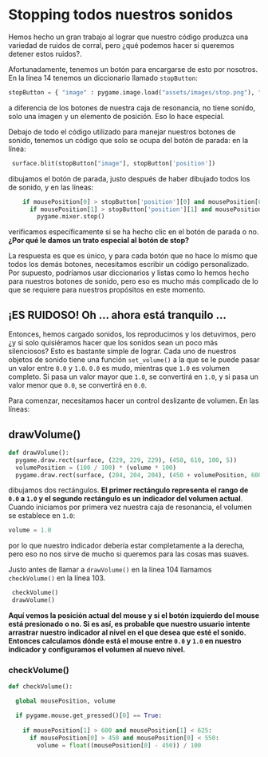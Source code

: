 # Stopping todos nuestros sonidos
Hemos hecho un gran trabajo al lograr que nuestro código produzca una variedad de ruidos de corral, pero ¿qué podemos hacer si queremos detener estos ruidos?.

Afortunadamente, tenemos un botón para encargarse de esto por nosotros. En la línea 14 tenemos un diccionario llamado `stopButton`:
```python 
stopButton = { "image" : pygame.image.load("assets/images/stop.png"), "position" : (275, 585)}
```
a diferencia de los botones de nuestra caja de resonancia, no tiene sonido, solo una imagen y un elemento de posición. Eso lo hace especial. 

Debajo de todo el código utilizado para manejar nuestros botones de sonido, tenemos un código que solo se ocupa del botón de parada: en la línea:
```python
 surface.blit(stopButton["image"], stopButton['position'])
```
dibujamos el botón de parada, justo después de haber dibujado todos los de sonido, y en las líneas:
```python
    if mousePosition[0] > stopButton['position'][0] and mousePosition[0] < stopButton['position'][0] + stopButton['image'].get_rect().size[0]:
      if mousePosition[1] > stopButton['position'][1] and mousePosition[1] < stopButton['position'][1] + stopButton['image'].get_rect().size[1]:
        pygame.mixer.stop()
```
 verificamos específicamente si se ha hecho clic en el botón de parada o no. **¿Por qué le damos un trato especial al botón de stop?**

La respuesta es que es único, y para cada botón que no hace lo mismo que todos los demás botones, necesitamos escribir un código personalizado. Por supuesto, podríamos usar diccionarios y listas como lo hemos hecho para nuestros botones de sonido, pero eso es mucho más complicado de lo que se requiere para nuestros propósitos en este momento.

## ¡ES RUIDOSO! Oh ... ahora está tranquilo ...

Entonces, hemos cargado sonidos, los reproducimos y los detuvimos, pero ¿y si solo quisiéramos hacer que los sonidos sean un poco más silenciosos? Esto es bastante simple de lograr. Cada uno de nuestros objetos de sonido tiene una función `set_volume()` a la que se le puede pasar un valor entre `0.0` y `1.0`. `0.0` es mudo, mientras que `1.0` es volumen completo. Si pasa un valor mayor que `1.0`, se convertirá en `1.0`, y si pasa un valor menor que `0.0`, se convertirá en `0.0`. 

Para comenzar, necesitamos hacer un control deslizante de volumen. En las líneas:

## drawVolume()
```python
def drawVolume():
  pygame.draw.rect(surface, (229, 229, 229), (450, 610, 100, 5))
  volumePosition = (100 / 100) * (volume * 100)
  pygame.draw.rect(surface, (204, 204, 204), (450 + volumePosition, 600, 10, 25))
```

dibujamos dos rectángulos. **El primer rectángulo representa el rango de `0.0` a `1.0` y el segundo rectángulo es un indicador del volumen actual**. Cuando iniciamos por primera vez nuestra caja de resonancia, el volumen se establece en `1.0`:
```python
volume = 1.0
```
por lo que nuestro indicador debería estar completamente a la derecha, pero eso no nos sirve de mucho si queremos para las cosas mas suaves.

Justo antes de llamar a `drawVolume()` en la línea 104 llamamos `checkVolume()` en la línea 103. 
```python
 checkVolume()
 drawVolume()
```
**Aquí vemos la posición actual del mouse y si el botón izquierdo del mouse está presionado o no. Si es así, es probable que nuestro usuario intente arrastrar nuestro indicador al nivel en el que desea que esté el sonido. Entonces calculamos dónde está el mouse entre `0.0` y `1.0` en nuestro indicador y configuramos el volumen al nuevo nivel.**

### checkVolume()
```python
def checkVolume():

  global mousePosition, volume

  if pygame.mouse.get_pressed()[0] == True:
    
    if mousePosition[1] > 600 and mousePosition[1] < 625:
      if mousePosition[0] > 450 and mousePosition[0] < 550:
        volume = float((mousePosition[0] - 450)) / 100
```


<!--stackedit_data:
eyJoaXN0b3J5IjpbLTIwMDU0NzUxMDhdfQ==
-->
